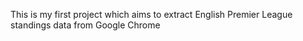 This is my first project which aims to extract English Premier League standings data from Google Chrome
